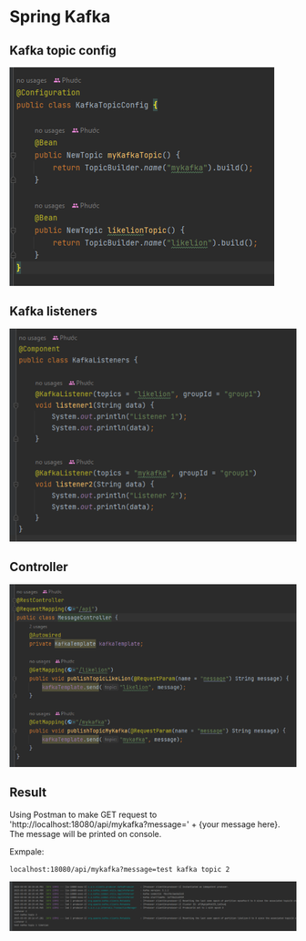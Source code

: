 # Spring Kafka

## Kafka topic config

![img.png](images%2Fimg.png)

## Kafka listeners

![img_1.png](images%2Fimg_1.png)

## Controller

![img_2.png](images%2Fimg_2.png)

## Result
Using Postman to make GET request to 'http://localhost:18080/api/mykafka?message=' + {your message here}.
The message will be printed on console.

Exmpale: 

    localhost:18080/api/mykafka?message=test kafka topic 2
![img_3.png](images%2Fimg_3.png)